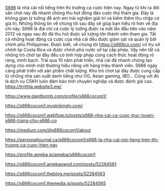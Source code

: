[S666](https://s666co.com/) là nhà cái nổi tiếng trên thị trường cá cược hiện nay. Ngay từ khi ra đời sân chơi này đã nhanh chóng thu hút đông đảo cược thủ tham gia. Đây là không gian lý tưởng để anh em trải nghiệm giải trí và kiếm thêm thu nhập có giá trị. Những thông tin về chúng tôi sau đây sẽ giúp bạn hiểu rõ hơn về địa chỉ này.
S666 là địa chỉ cá cược lý tưởng được ra mắt lần đầu tiên vào năm 2012 và ngay sau đó đã thu hút được số lượng lớn thành viên tham gia. Tất cả những hoạt động cá cược của nhà cái đều được giám sát và quản lý bởi chính phủ Philippines.
Được biết, về chúng tôi https://s666co.com/  có trụ sở chính tại Costa Rica và được chính phủ nước sở tại cấp phép. Vậy nên tất cả những trò chơi tại đây đều có tính hợp pháp cùng cách thức hoạt động rõ ràng, minh bạch. Trải qua 10 năm phát triển, nhà cái đã nhanh chóng tạo dựng cho mình một thương hiệu riêng với hàng triệu thành viên.
S666 ngày càng phát triển với sản phẩm chất lượng. Kho trò chơi tại đây được cung cấp từ những nhà sản xuất danh tiếng như OG, Asian gaming, IBO… Cùng với đó là dịch vụ CSKH luôn đảm bảo tính chuyên nghiệp và được đánh giá cao.
https://trnthla.website3.me/

https://www.giantbomb.com/profile/s666cocom1/

https://s666cocom1.mystrikingly.com/

https://s666cocom1.webflow.io/posts/s666-nha-cai-ca-cuoc-truc-tuyen-s666-trang-chu-s666-co

https://medium.com/@s666cocom1/about

https://personaljournal.ca/s666cocom1/s666-la-nha-cai-noi-tieng-tren-thi-truong-ca-cuoc-hien-nay

https://profile.ameba.jp/ameba/s666cocom1

https://s666cocom1.amebaownd.com/posts/52284561

https://s666cocom1.theblog.me/posts/52284563

https://s666cocom1.themedia.jp/posts/52284565


